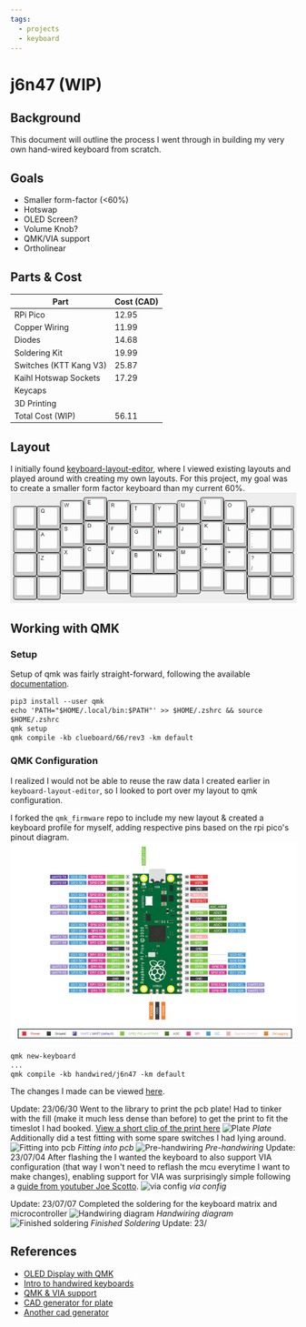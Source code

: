 ```yaml
---
tags:
  - projects
  - keyboard
---
```


# j6n47 (WIP)

## Background

This document will outline the process I went through in building my very own hand-wired keyboard from scratch.

## Goals

- Smaller form-factor (<60%)
- Hotswap
- OLED Screen?
- Volume Knob?
- QMK/VIA support
- Ortholinear

## Parts & Cost

| Part                   | Cost (CAD) |
|------------------------|------------|
| RPi Pico               | 12.95      |
| Copper Wiring          | 11.99      |
| Diodes                 | 14.68      |
| Soldering Kit          | 19.99      |
| Switches (KTT Kang V3) | 25.87      |
| Kaihl Hotswap Sockets  | 17.29      |
| Keycaps                |            |
| 3D Printing            |            |
| Total Cost (WIP)       | 56.11      |

## Layout

I initially found [keyboard-layout-editor](http://www.keyboard-layout-editor.com/), where I viewed existing layouts and played around with creating my own layouts. For this project, my goal was to create a smaller form factor keyboard than my current 60%.
![j6n58 keyboard layout](https://github.com/j6nca/keyboard/blob/main/qmk/j6n47/diagrams/layout.png)

## Working with QMK

### Setup

Setup of qmk was fairly straight-forward, following the available [documentation](https://docs.qmk.fm/#/newbs_getting_started).
```
pip3 install --user qmk
echo 'PATH="$HOME/.local/bin:$PATH"' >> $HOME/.zshrc && source $HOME/.zshrc
qmk setup
qmk compile -kb clueboard/66/rev3 -km default
```

### QMK Configuration

I realized I would not be able to reuse the raw data I created earlier in `keyboard-layout-editor`, so I looked to port over my layout to qmk configuration.

I forked the `qmk_firmware` repo to include my new layout & created a keyboard profile for myself, adding respective pins based on the rpi pico's pinout diagram.
<br>
![rpi pico pinout diagram](https://github.com/j6nca/keyboard/blob/main/qmk/j6n55/diagrams/rpi_pico_pinout.webp)
```
qmk new-keyboard
...
qmk compile -kb handwired/j6n47 -km default
```
The changes I made can be viewed [here](https://github.com/qmk/qmk_firmware/compare/master...j6nca:qmk_firmware:j6n47).



Update: 23/06/30
Went to the library to print the pcb plate! Had to tinker with the fill (make it much less dense than before) to get the print to fit the timeslot I had booked. [View a short clip of the print here](https://res.cloudinary.com/drwjkxxud/video/upload/v1721089170/IMG_3058_smjnfj.mov)
![Plate](https://github.com/j6nca/keyboard/blob/main/qmk/j6n55/diagrams/plate.png)
*Plate*
Additionally did a test fitting with some spare switches I had lying around.
![Fitting into pcb](https://github.com/j6nca/keyboard/blob/main/qmk/j6n55/diagrams/fitting.jpg)
*Fitting into pcb*
![Pre-handwiring](https://github.com/j6nca/keyboard/blob/main/qmk/j6n55/diagrams/pre-handwiring.jpg)
*Pre-handwiring*
Update: 23/07/04
After flashing the 
I wanted the keyboard to also support VIA configuration (that way I won't need to reflash the mcu everytime I want to make changes), enabling support for VIA was surprisingly simple following a [guide from youtuber Joe Scotto](https://www.youtube.com/watch?v=7d5yzBOup9U).
![via config](https://res.cloudinary.com/drwjkxxud/image/upload/v1721089169/j6n43via_jr26df.png)
*via config*


Update: 23/07/07
Completed the soldering for the keyboard matrix and microcontroller
![Handwiring diagram](https://github.com/j6nca/keyboard/blob/main/qmk/j6n55/diagrams/handwiring.jpg)
*Handwiring diagram*
![Finished soldering](https://res.cloudinary.com/drwjkxxud/image/upload/v1721089169/IMG_3082_tkfrx2.jpg)
*Finished Soldering*
Update: 23/

## References

- [OLED Display with QMK](https://www.youtube.com/watch?v=OJSOEStpPIo)
- [Intro to handwired keyboards](https://www.youtube.com/watch?v=hjml-K-pV4E)
- [QMK & VIA support](https://www.youtube.com/watch?v=7d5yzBOup9U)
- [CAD generator for plate](http://www.keyboardcad.com/)
- [Another cad generator](http://builder.swillkb.com/)